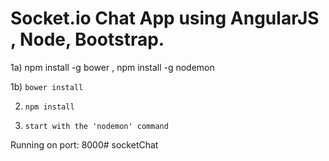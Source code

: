 # Socket.io Chat App using AngularJS , Node, Bootstrap.



1a) npm install -g bower , npm install -g nodemon

1b) ` bower install `

2) ` npm install `

3) `start with the 'nodemon' command`

Running on port: 8000# socketChat
